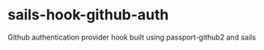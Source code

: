 # sails-hook-github-auth
Github authentication provider hook built using passport-github2 and sails
